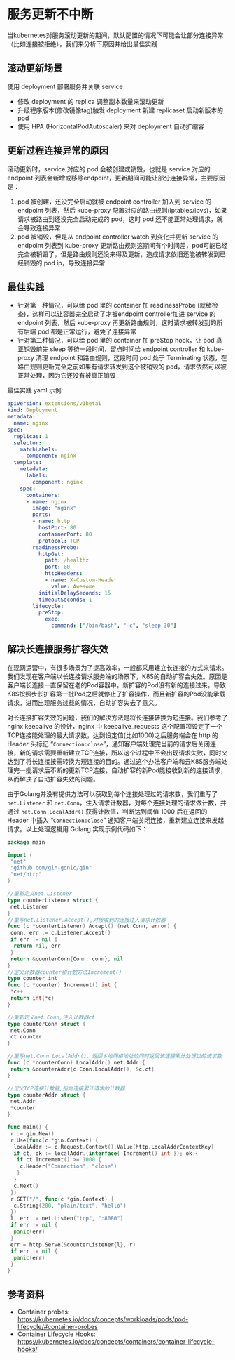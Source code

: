 # 服务更新不中断

当kubernetes对服务滚动更新的期间，默认配置的情况下可能会让部分连接异常（比如连接被拒绝），我们来分析下原因并给出最佳实践

## 滚动更新场景

使用 deployment 部署服务并关联 service

- 修改 deployment 的 replica 调整副本数量来滚动更新
- 升级程序版本(修改镜像tag)触发 deployment 新建 replicaset 启动新版本的 pod
- 使用 HPA (HorizontalPodAutoscaler) 来对 deployment 自动扩缩容

## 更新过程连接异常的原因

滚动更新时，service 对应的 pod 会被创建或销毁，也就是 service 对应的 endpoint 列表会新增或移除endpoint，更新期间可能让部分连接异常，主要原因是：

1. pod 被创建，还没完全启动就被 endpoint controller 加入到 service 的 endpoint 列表，然后 kube-proxy 配置对应的路由规则(iptables/ipvs)，如果请求被路由到还没完全启动完成的 pod，这时 pod 还不能正常处理请求，就会导致连接异常
2. pod 被销毁，但是从 endpoint controller watch 到变化并更新 service 的 endpoint 列表到 kube-proxy 更新路由规则这期间有个时间差，pod可能已经完全被销毁了，但是路由规则还没来得及更新，造成请求依旧还能被转发到已经销毁的 pod ip，导致连接异常

## 最佳实践

- 针对第一种情况，可以给 pod 里的 container 加 readinessProbe (就绪检查)，这样可以让容器完全启动了才被endpoint controller加进 service 的 endpoint 列表，然后 kube-proxy 再更新路由规则，这时请求被转发到的所有后端 pod 都是正常运行，避免了连接异常
- 针对第二种情况，可以给 pod 里的 container 加 preStop hook，让 pod 真正销毁前先 sleep 等待一段时间，留点时间给 endpoint controller 和 kube-proxy 清理 endpoint 和路由规则，这段时间 pod 处于 Terminating 状态，在路由规则更新完全之前如果有请求转发到这个被销毁的 pod，请求依然可以被正常处理，因为它还没有被真正销毁

最佳实践 yaml 示例:

``` yaml
apiVersion: extensions/v1beta1
kind: Deployment
metadata:
  name: nginx
spec:
  replicas: 1
  selector:
    matchLabels:
      component: nginx
  template:
    metadata:
      labels:
        component: nginx
    spec:
      containers:
      - name: nginx
        image: "nginx"
        ports:
        - name: http
          hostPort: 80
          containerPort: 80
          protocol: TCP
        readinessProbe:
          httpGet:
            path: /healthz
            port: 80
            httpHeaders:
            - name: X-Custom-Header
              value: Awesome
          initialDelaySeconds: 15
          timeoutSeconds: 1
        lifecycle:
          preStop:
            exec:
              command: ["/bin/bash", "-c", "sleep 30"]
```

## 解决长连接服务扩容失效

在现网运营中，有很多场景为了提高效率，一般都采用建立长连接的方式来请求。我们发现在客户端以长连接请求服务端的场景下，K8S的自动扩容会失效。原因是客户端长连接一直保留在老的Pod容器中，新扩容的Pod没有新的连接过来，导致K8S按照步长扩容第一批Pod之后就停止了扩容操作，而且新扩容的Pod没能承载请求，进而出现服务过载的情况，自动扩容失去了意义。

对长连接扩容失效的问题，我们的解决方法是将长连接转换为短连接。我们参考了 nginx keepalive 的设计，nginx 中 keepalive_requests 这个配置项设定了一个TCP连接能处理的最大请求数，达到设定值(比如1000)之后服务端会在 http 的 Header 头标记 “`Connection:close`”，通知客户端处理完当前的请求后关闭连接，新的请求需要重新建立TCP连接，所以这个过程中不会出现请求失败，同时又达到了将长连接按需转换为短连接的目的。通过这个办法客户端和云K8S服务端处理完一批请求后不断的更新TCP连接，自动扩容的新Pod能接收到新的连接请求，从而解决了自动扩容失效的问题。

由于Golang并没有提供方法可以获取到每个连接处理过的请求数，我们重写了 `net.Listener` 和 `net.Conn`，注入请求计数器，对每个连接处理的请求做计数，并通过 `net.Conn.LocalAddr()` 获得计数值，判断达到阈值 1000 后在返回的 Header 中插入 “`Connection:close`” 通知客户端关闭连接，重新建立连接来发起请求。以上处理逻辑用 Golang 实现示例代码如下：

``` go
package main

import (
 "net"
 "github.com/gin-gonic/gin"
 "net/http"
)

//重新定义net.Listener
type counterListener struct {
 net.Listener
}
//重写net.Listener.Accept(),对接收到的连接注入请求计数器
func (c *counterListener) Accept() (net.Conn, error) {
 conn, err := c.Listener.Accept()
 if err != nil {
  return nil, err
 }
 return &counterConn{Conn: conn}, nil
}
//定义计数器counter和计数方法Increment()
type counter int
func (c *counter) Increment() int {
 *c++
 return int(*c)
}

//重新定义net.Conn,注入计数器ct
type counterConn struct {
 net.Conn
 ct counter
}

//重写net.Conn.LocalAddr()，返回本地网络地址的同时返回该连接累计处理过的请求数
func (c *counterConn) LocalAddr() net.Addr {
 return &counterAddr{c.Conn.LocalAddr(), &c.ct}
}

//定义TCP连接计数器,指向连接累计请求的计数器
type counterAddr struct {
 net.Addr
 *counter
}

func main() {
 r := gin.New()
 r.Use(func(c *gin.Context) {
  localAddr := c.Request.Context().Value(http.LocalAddrContextKey)
  if ct, ok := localAddr.(interface{ Increment() int }); ok {
   if ct.Increment() >= 1000 {
    c.Header("Connection", "close")
   }
  }
  c.Next()
 })
 r.GET("/", func(c *gin.Context) {
  c.String(200, "plain/text", "hello")
 })
 l, err := net.Listen("tcp", ":8080")
 if err != nil {
  panic(err)
 }
 err = http.Serve(&counterListener{l}, r)
 if err != nil {
  panic(err)
 }
}
```

## 参考资料

- Container probes: https://kubernetes.io/docs/concepts/workloads/pods/pod-lifecycle/#container-probes
- Container Lifecycle Hooks: https://kubernetes.io/docs/concepts/containers/container-lifecycle-hooks/
